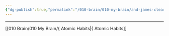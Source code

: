 ```yaml
---
{"dg-publish":true,"permalink":"/010-brain/010-my-brain/and-james-clear/","created":"2022-07-15T20:42:34.000-04:00","updated":"2025-03-20T16:00:03.744-04:00"}
---
```


---

[[010 Brain/010 My Brain/{  Atomic Habits\|{  Atomic Habits]]
